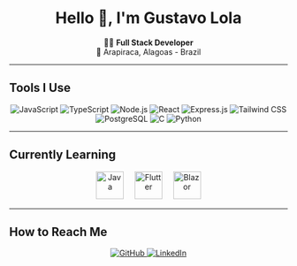 <h1 align="center">Hello 👋, I'm Gustavo Lola</h1>

<p align="center">
  👨‍💻 <strong>Full Stack Developer</strong><br/>
  📍 Arapiraca, Alagoas - Brazil
</p>

---

## Tools I Use

<div align="center">
  <img src="https://img.shields.io/badge/JavaScript-F7DF1E?style=for-the-badge&logo=javascript&logoColor=black" alt="JavaScript"/>
  <img src="https://img.shields.io/badge/TypeScript-3178C6?style=for-the-badge&logo=typescript&logoColor=white" alt="TypeScript"/>
  <img src="https://img.shields.io/badge/Node.js-339933?style=for-the-badge&logo=node.js&logoColor=white" alt="Node.js"/>
  <img src="https://img.shields.io/badge/React-20232A?style=for-the-badge&logo=react&logoColor=61DAFB" alt="React"/>
  <img src="https://img.shields.io/badge/Express.js-000000?style=for-the-badge&logo=express&logoColor=white" alt="Express.js"/>
  <img src="https://img.shields.io/badge/Tailwind_CSS-38B2AC?style=for-the-badge&logo=tailwind-css&logoColor=white" alt="Tailwind CSS"/>
  <img src="https://img.shields.io/badge/PostgreSQL-4169E1?style=for-the-badge&logo=postgresql&logoColor=white" alt="PostgreSQL"/>
  <img src="https://img.shields.io/badge/C-00599C?style=for-the-badge&logo=c&logoColor=white" alt="C"/>
  <img src="https://img.shields.io/badge/Python-3776AB?style=for-the-badge&logo=python&logoColor=white" alt="Python"/>
</div>

---

## Currently Learning

<div align="center">
  <img src="https://cdn.jsdelivr.net/gh/devicons/devicon/icons/java/java-original.svg" width="50" title="Java"/>
  &nbsp;&nbsp;&nbsp;
  <img src="https://cdn.jsdelivr.net/gh/devicons/devicon/icons/flutter/flutter-original.svg" width="50" title="Flutter"/>
  &nbsp;&nbsp;&nbsp;
  <img src="https://cdn.jsdelivr.net/gh/devicons/devicon/icons/blazor/blazor-original.svg" width="50" title="Blazor"/>
</div>

---

## How to Reach Me

<div align="center">
  <a href="https://github.com/gustavo-lola" target="_blank">
    <img src="https://img.shields.io/badge/GitHub-100000?style=for-the-badge&logo=github&logoColor=white" alt="GitHub"/>
  </a>
  
  <a href="https://www.linkedin.com/in/gustavo-lola/" target="_blank">
    <img src="https://img.shields.io/badge/LinkedIn-0A66C2?style=for-the-badge&logo=linkedin&logoColor=white" alt="LinkedIn"/>
  </a>
</div>
